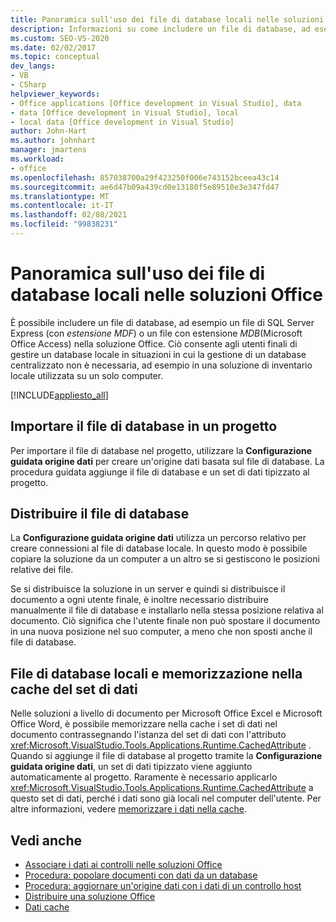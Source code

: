 ```yaml
---
title: Panoramica sull'uso dei file di database locali nelle soluzioni Office
description: Informazioni su come includere un file di database, ad esempio un file di SQL Server Express (con estensione MDF) o un file con estensione mdb (Microsoft Office Access) nella soluzione Office.
ms.custom: SEO-VS-2020
ms.date: 02/02/2017
ms.topic: conceptual
dev_langs:
- VB
- CSharp
helpviewer_keywords:
- Office applications [Office development in Visual Studio], data
- data [Office development in Visual Studio], local
- local data [Office development in Visual Studio]
author: John-Hart
ms.author: johnhart
manager: jmartens
ms.workload:
- office
ms.openlocfilehash: 857038700a29f423250f006e743152bceea43c14
ms.sourcegitcommit: ae6d47b09a439cd0e13180f5e89510e3e347fd47
ms.translationtype: MT
ms.contentlocale: it-IT
ms.lasthandoff: 02/08/2021
ms.locfileid: "99838231"
---
```

# <a name="use-local-database-files-in-office-solutions-overview"></a>Panoramica sull'uso dei file di database locali nelle soluzioni Office
  È possibile includere un file di database, ad esempio un file di SQL Server Express (con *estensione MDF*) o un file con estensione *MDB*(Microsoft Office Access) nella soluzione Office. Ciò consente agli utenti finali di gestire un database locale in situazioni in cui la gestione di un database centralizzato non è necessaria, ad esempio in una soluzione di inventario locale utilizzata su un solo computer.

 [!INCLUDE[appliesto_all](../vsto/includes/appliesto-all-md.md)]

## <a name="import-the-database-file-into-a-project"></a>Importare il file di database in un progetto
 Per importare il file di database nel progetto, utilizzare la **Configurazione guidata origine dati** per creare un'origine dati basata sul file di database. La procedura guidata aggiunge il file di database e un set di dati tipizzato al progetto.

## <a name="deploy-the-database-file"></a>Distribuire il file di database
 La **Configurazione guidata origine dati** utilizza un percorso relativo per creare connessioni al file di database locale. In questo modo è possibile copiare la soluzione da un computer a un altro se si gestiscono le posizioni relative dei file.

 Se si distribuisce la soluzione in un server e quindi si distribuisce il documento a ogni utente finale, è inoltre necessario distribuire manualmente il file di database e installarlo nella stessa posizione relativa al documento. Ciò significa che l'utente finale non può spostare il documento in una nuova posizione nel suo computer, a meno che non sposti anche il file di database.

## <a name="local-database-files-and-caching-the-dataset"></a>File di database locali e memorizzazione nella cache del set di dati
 Nelle soluzioni a livello di documento per Microsoft Office Excel e Microsoft Office Word, è possibile memorizzare nella cache i set di dati nel documento contrassegnando l'istanza del set di dati con l'attributo <xref:Microsoft.VisualStudio.Tools.Applications.Runtime.CachedAttribute> . Quando si aggiunge il file di database al progetto tramite la **Configurazione guidata origine dati**, un set di dati tipizzato viene aggiunto automaticamente al progetto. Raramente è necessario applicarlo <xref:Microsoft.VisualStudio.Tools.Applications.Runtime.CachedAttribute> a questo set di dati, perché i dati sono già locali nel computer dell'utente. Per altre informazioni, vedere [memorizzare i dati nella cache](../vsto/caching-data.md).

## <a name="see-also"></a>Vedi anche
- [Associare i dati ai controlli nelle soluzioni Office](../vsto/binding-data-to-controls-in-office-solutions.md)
- [Procedura: popolare documenti con dati da un database](../vsto/how-to-populate-documents-with-data-from-a-database.md)
- [Procedura: aggiornare un'origine dati con i dati di un controllo host](../vsto/how-to-update-a-data-source-with-data-from-a-host-control.md)
- [Distribuire una soluzione Office](../vsto/deploying-an-office-solution.md)
- [Dati cache](../vsto/caching-data.md)
